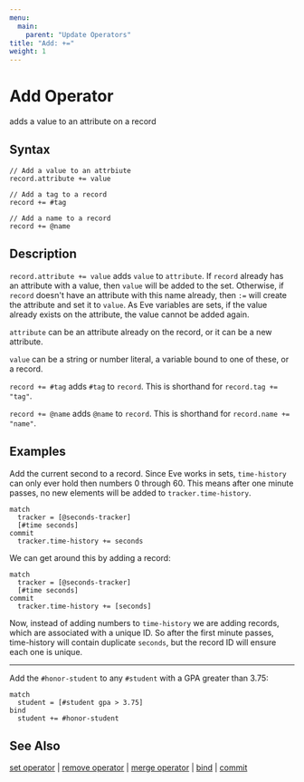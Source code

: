 ```yaml
---
menu:
  main:
    parent: "Update Operators"
title: "Add: +="
weight: 1
---
```


# Add Operator

adds a value to an attribute on a record

## Syntax

```eve
// Add a value to an attrbiute
record.attribute += value

// Add a tag to a record
record += #tag

// Add a name to a record
record += @name
```

## Description

`record.attribute += value` adds `value` to `attribute`. If `record` already has an attribute with a value, then `value` will be added to the set. Otherwise, if `record` doesn't have an attribute with this name already, then `:=` will create the attribute and set it to `value`. As Eve variables are sets, if the value already exists on the attribute, the value cannot be added again.

`attribute` can be an attribute already on the record, or it can be a new attribute.

`value` can be a string or number literal, a variable bound to one of these, or a record.  

`record += #tag` adds `#tag` to `record`. This is shorthand for `record.tag += "tag"`.

`record += @name` adds `@name` to `record`. This is shorthand for `record.name += "name"`.

## Examples

Add the current second to a record. Since Eve works in sets, `time-history` can only ever hold then numbers 0 through 60. This means after one minute passes, no new elements will be added to `tracker.time-history`. 

```eve
match
  tracker = [@seconds-tracker]
  [#time seconds]
commit
  tracker.time-history += seconds
```

We can get around this by adding a record:

```eve
match
  tracker = [@seconds-tracker]
  [#time seconds]
commit
  tracker.time-history += [seconds]
```

Now, instead of adding numbers to `time-history` we are adding records, which are associated with a unique ID. So after the first minute passes, time-history will contain duplicate `seconds`, but the record ID will ensure each one is unique.

---

Add the `#honor-student` to any `#student` with a GPA greater than 3.75:

```eve
match
  student = [#student gpa > 3.75]
bind
  student += #honor-student
```

## See Also

[set operator](../set) | [remove operator](../remove) | [merge operator](../merge) | [bind](../bind) | [commit](../commit)
